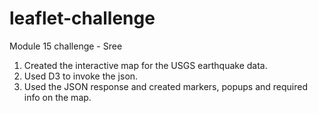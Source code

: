 # leaflet-challenge
Module 15 challenge - Sree

1. Created the interactive map for the USGS earthquake data.
2. Used D3 to invoke the json.
3. Used the JSON response and created markers, popups and required info on the map.
